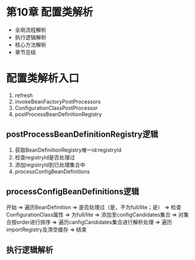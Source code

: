 # 第10章 配置类解析

- 全局流程解析
- 执行逻辑解析
- 核心方法解析
- 章节总结

# 配置类解析入口

1. refresh
2. invokeBeanFactoryPostProcessors
3. ConfigurationClassPostProcessor
4. postProcessBeanDefinitionRegistry



## postProcessBeanDefinitionRegistry逻辑

1. 获取BeanDefinitionRegistry唯一id:registryId
2. 检查registryId是否处理过
3. 添加registryId到已处理集合中
4. processConfigBeanDefinitions

## processConfigBeanDefinitions逻辑

开始 => 遍历BeanDefinition => 是否处理过（是，不为full/lite；是） => 检查ConfigurationClass属性 => 为full/lite => 添加至configCandidates集合 => 对集合按order进行排序 => 遍历canfigCandidates集合进行解析处理 => 遍历importRegistry及清空缓存 => 结束



## 执行逻辑解析

